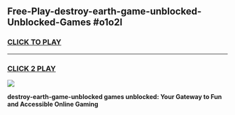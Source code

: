 
## Free-Play-destroy-earth-game-unblocked-Unblocked-Games #o1o2l
<h3>
<a href="https://news.freeplayer.one?title=destroy-earth-game-unblocked&ref=8M">CLICK TO PLAY</a></h3>
<hr>

<h3>
<a href="https://news.freeplayer.one?title=destroy-earth-game-unblocked&ref=8M">CLICK 2 PLAY</a>
  
</h3>

<a href="https://news.freeplayer.one?title=destroy-earth-game-unblocked&ref=8M"><img src="https://clearcache.store/games.png"></a>


**destroy-earth-game-unblocked games unblocked: Your Gateway to Fun and Accessible Online Gaming**
